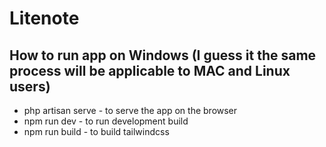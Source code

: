 # Litenote

## How to run app on Windows (I guess it the same process will be applicable to MAC and Linux users)
- php artisan serve - to serve the app on the browser
- npm run dev - to run development build
- npm run build - to build tailwindcss
